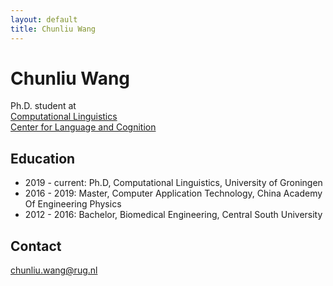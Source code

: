 ```yaml
---
layout: default
title: Chunliu Wang
---
```


# Chunliu Wang
Ph.D. student at  
[Computational Linguistics](https://www.rug.nl/staff/departments/17931)  
[Center for Language and Cognition](https://www.rug.nl/staff/departments/11291)  

## Education
* 2019 - current: Ph.D, Computational Linguistics, University of Groningen 
* 2016 - 2019: Master, Computer Application Technology, China Academy Of Engineering Physics
* 2012 - 2016: Bachelor, Biomedical Engineering, Central South University

## Contact
chunliu.wang@rug.nl
